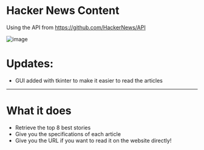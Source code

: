 # Hacker News Content

Using the API from https://github.com/HackerNews/API

![image](https://github.com/KariHab/HackerNews_content/assets/121245611/ffed16f9-088b-477b-9714-b6a019c363d2)

# Updates:
- GUI added with tkinter to make it easier to read the articles
--------------------------------

# What it does
* Retrieve the top 8 best stories
* Give you the specifications of each article
* Give you the URL if you want to read it on the website directly!

